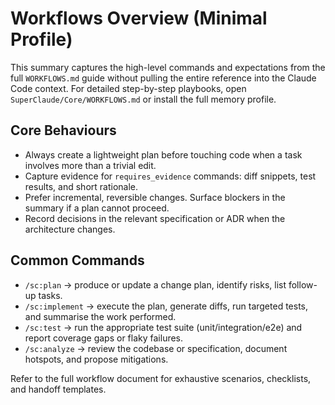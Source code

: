 # Workflows Overview (Minimal Profile)

This summary captures the high-level commands and expectations from the full
`WORKFLOWS.md` guide without pulling the entire reference into the Claude Code
context. For detailed step-by-step playbooks, open
`SuperClaude/Core/WORKFLOWS.md` or install the full memory profile.

## Core Behaviours

- Always create a lightweight plan before touching code when a task involves
  more than a trivial edit.
- Capture evidence for `requires_evidence` commands: diff snippets, test
  results, and short rationale.
- Prefer incremental, reversible changes. Surface blockers in the summary if a
  plan cannot proceed.
- Record decisions in the relevant specification or ADR when the architecture
  changes.

## Common Commands

- `/sc:plan` → produce or update a change plan, identify risks, list follow-up
  tasks.
- `/sc:implement` → execute the plan, generate diffs, run targeted tests, and
  summarise the work performed.
- `/sc:test` → run the appropriate test suite (unit/integration/e2e) and report
  coverage gaps or flaky failures.
- `/sc:analyze` → review the codebase or specification, document hotspots, and
  propose mitigations.

Refer to the full workflow document for exhaustive scenarios, checklists, and
handoff templates.
